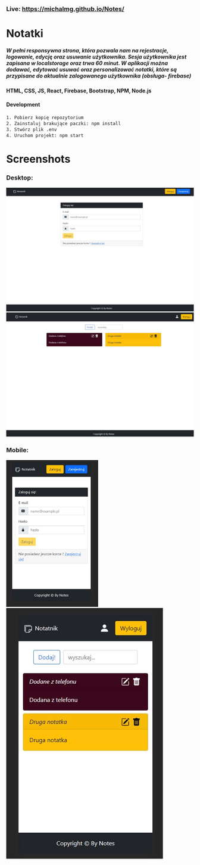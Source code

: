 ### Live: https://michalmg.github.io/Notes/

# Notatki

##### W pełni responsywna strona, która pozwala nam na rejestracje, logowanie, edycję oraz usuwanie użytkownika. Sesja użytkownika jest zapisana w localstorage oraz trwa 60 minut. W aplikacji można dodawać, edytować usuwać oraz personalizować notatki, które są przypisane do aktualnie zalogowanego użytkownika (obsługa- firebase)

#### HTML, CSS, JS, React, Firebase, Bootstrap, NPM, Node.js

#### Development
```
1. Pobierz kopię repozytorium
2. Zainstaluj brakujące paczki: npm install
3. Stwórz plik .env
4. Uruchom projekt: npm start
```

# Screenshots

### Desktop: 

<img src="https://github.com/MichalMG/Notes/blob/main/Screenshots/desktop.jpg" /> <img src="https://github.com/MichalMG/Notes/blob/main/Screenshots/desktop2.jpg" />
    
### Mobile:  

  <img src="https://github.com/MichalMG/Notes/blob/main/Screenshots/mobile.jpg" width= '49%' /> <img src="https://github.com/MichalMG/Notes/blob/main/Screenshots/mobile2.jpg"  />
  
